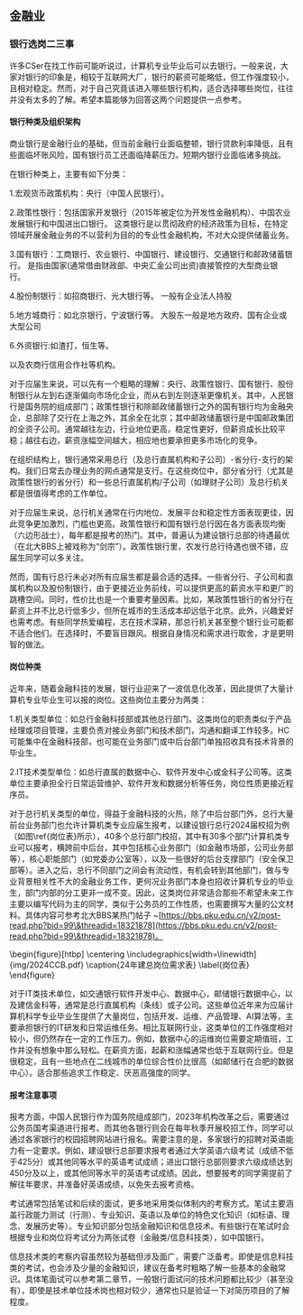 ## 金融业
















 



### 银行选岗二三事



许多CSer在找工作前可能听说过，计算机专业毕业后可以去银行。一般来说，大家对银行的印象是，相较于互联网大厂，银行的薪资可能略低，但工作强度较小，且相对稳定。然而，对于自己究竟该进入哪些银行机构，适合选择哪些岗位，往往并没有太多的了解。希望本篇能够为回答这两个问题提供一点参考。

#### 银行种类及组织架构
商业银行是金融行业的基础，但当前金融行业面临整顿，银行贷款利率降低，且有些面临坏账风险，国有银行员工还面临降薪压力。短期内银行业面临诸多挑战。

在银行种类上，主要有如下分类：

1.宏观货币政策机构：央行（中国人民银行）。

2.政策性银行：包括国家开发银行（2015年被定位为开发性金融机构）、中国农业发展银行和中国进出口银行。
这类银行是以贯彻政府的经济政策为目标，在特定领域开展金融业务的不以营利为目的的专业性金融机构，不对大众提供储蓄业务。

3.国有银行：工商银行、农业银行、中国银行、建设银行、交通银行和邮政储蓄银行。
是指由国家(通常借由财政部、中央汇金公司出资)直接管控的大型商业银行。

4.股份制银行：如招商银行、光大银行等。
一般有企业法人持股

5.地方城商行：如北京银行，宁波银行等。
大股东一般是地方政府、国有企业或大型公司

6.外资银行:如渣打，恒生等。


以及农商行信用合作社等机构。

对于应届生来说，可以先有一个粗略的理解：央行、政策性银行、国有银行、股份制银行从左到右逐渐偏向市场化企业，而从右到左则逐渐更像机关。其中，人民银行是国务院的组成部门；政策性银行和除邮政储蓄银行之外的国有银行均为金融央企，总部除了交行在上海之外，其余全在北京；其中邮政储蓄银行是中国邮政集团的全资子公司。通常越往左边，行业地位更高，稳定性更好，但薪资成长比较平稳；越往右边，薪资涨幅空间越大，相应地也要承担更多市场化的竞争。





在组织结构上，银行通常采用总行（及总行直属机构和子公司）-省分行-支行的架构。我们日常去办理业务的网点通常是支行。在这些岗位中，部分省分行（尤其是政策性银行的省分行）和一些总行直属机构/子公司（如理财子公司）及总行机关都是很值得考虑的工作单位。

对于应届生来说，总行机关通常在行内地位、发展平台和稳定性方面表现更佳，因此竞争更加激烈，门槛也更高。政策性银行和国有银行总行因在各方面表现均衡（六边形战士），每年都是报考的热门。其中，普遍认为建设银行总部的待遇最优（在北大BBS上被戏称为“剑宗”）。政策性银行里，农发行总行待遇也很不错，应届生同学可以多关注。

然而，国有行总行未必对所有应届生都是最合适的选择。一些省分行、子公司和直属机构以及股份制银行，由于更接近业务前线，可以提供更高的薪资水平和更广的跳槽空间。同时，性价比也是一个重要考量因素。比如，某政策性银行的省分行在薪资上并不比总行低多少，但所在城市的生活成本却远低于北京。此外，兴趣爱好也需考虑。有些同学热爱编程，志在技术深耕，那总行机关甚至整个银行业可能都不适合他们。在选择时，不要盲目跟风。根据自身情况和需求进行取舍，才是更明智的做法。

#### 岗位种类

近年来，随着金融科技的发展，银行业迎来了一波信息化改革，因此提供了大量计算机专业毕业生可以报的岗位。这些岗位主要分为两类：

1.机关类型单位：如总行金融科技部或其他总行部门。这类岗位的职责类似于产品经理或项目管理，主要负责对接业务部门和技术部门，沟通和翻译工作较多。HC可能集中在金融科技部，也可能在业务部门或中后台部门单独招收具有技术背景的毕业生。

2.IT技术类型单位：如总行直属的数据中心、软件开发中心或金科子公司等。这类单位主要承担全行日常运营维护、软件开发和数据分析等任务，岗位性质更接近程序员。

对于总行机关类型的单位，得益于金融科技的火热，除了中后台部门外，总行大量前台业务部门也允许计算机类专业应届生报考，以建设银行总行2024届校招为例（如图\ref{岗位表}所示），40多个总行部门校招，其中有30多个部门计算机类专业可以报考，横跨前中后台，其中包括核心业务部门（如金融市场部，公司业务部等），核心职能部门（如党委办公室等），以及一些很好的后台支撑部门（安全保卫部等）。进入之后，总行不同部门之间会有流动性，有机会转到其他部门，做与专业背景相关性不大的金融业务工作，更何况业务部门本身也招收计算机专业的毕业生，部门内部的分工更非一成不变。因此，这类岗位非常适合那些不希望未来工作主要以编写代码为主的同学，类似于公务员的工作性质，也需要撰写大量的公文材料。具体内容可参考北大BBS某热门帖子
~[https://bbs.pku.edu.cn/v2/post-read.php?bid=99\&threadid=18321878](https://bbs.pku.edu.cn/v2/post-read.php?bid=99\&threadid=18321878)。

\begin{figure}[htbp]
    \centering
    \includegraphics[width=\linewidth]{img/2024CCB.pdf}
    \caption{24年建总岗位需求表}
    \label{岗位表}
\end{figure}



对于IT类技术单位，如交通银行软件开发中心、数据中心，邮储银行数据中心，以及建信金科等，通常是总行直属机构（条线）或子公司。这些单位近年来为应届计算机科学专业毕业生提供了大量岗位，包括开发、运维、产品管理、AI算法等，主要承担银行的IT研发和日常运维任务。相比互联网行业，这类单位的工作强度相对较小，但仍然存在一定的工作压力。例如，数据中心的运维岗位需要定期值班，工作并没有想象中那么轻松。在薪资方面，起薪和涨幅通常也低于互联网行业。但是很稳定，且有一些地点在二线城市的单位综合性价比很高（如邮储行在合肥的数据中心）。适合那些追求工作稳定、厌恶高强度的同学。



#### 报考注意事项


报考方面，中国人民银行作为国务院组成部门，2023年机构改革之后，需要通过公务员国考渠道进行报考。而其他各银行则会在每年秋季开展校招工作，同学可以通过各家银行的校园招聘网站进行报名。需要注意的是，多家银行的招聘对英语能力有一定要求。例如，建设银行总部要求报考者通过大学英语六级考试（成绩不低于425分）或其他同等水平的英语考试成绩；进出口银行总部则要求六级成绩达到450分及以上，或其他同等水平的英语考试成绩。因此，想要报考的同学需提前了解往年要求，并准备好英语成绩，以免失去报考资格。


考试通常包括笔试和后续的面试，更多地采用类似体制内的考察方式。笔试主要涵盖行政能力测试（行测）、专业知识、英语以及单位的特色文化知识（如标语、理念、发展历史等）。专业知识部分包括金融知识和信息技术。有些银行在笔试时会根据专业和岗位将考试分为两张试卷（金融类/信息科技类），如中国银行。

信息技术类的考察内容虽然较为基础但涉及面广，需要广泛备考。即使是信息科技类的考试，也会涉及少量的金融知识，建议在备考时粗略了解一些基本的金融常识。具体笔面试可以参考第二章节，一般银行面试问的技术问题都比较少（甚至没有），即使是技术单位技术岗也相对较少，通常也只是验证一下对简历项目的了解程度。 